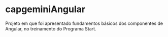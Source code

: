 # capgeminiAngular
Projeto em que foi apresentado fundamentos básicos dos componentes de Angular, no treinamento do Programa Start.
